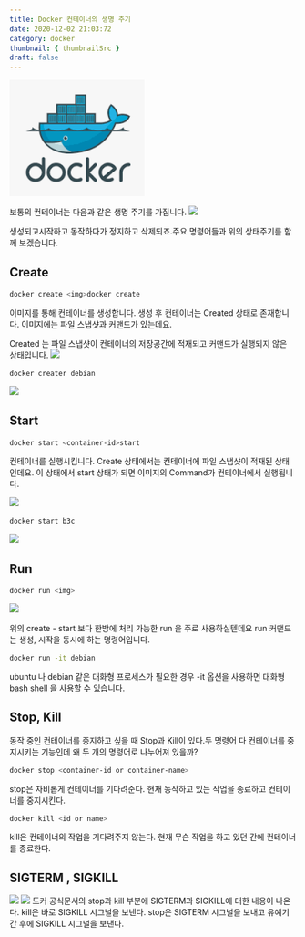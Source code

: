 ```yaml
---
title: Docker 컨테이너의 생명 주기
date: 2020-12-02 21:03:72
category: docker
thumbnail: { thumbnailSrc }
draft: false
---
```


![귀여운 고래를 드리겠읍니다. 1](images/2021-03-08/b162f2edf7a66b63f2c31d4f67af9def00d99e7ff92787567473ff1af13f333c.png)

보통의 컨테이너는 다음과 같은 생명 주기를 가집니다.
![](https://images.velog.io/images/cckn/post/16651bcd-66c0-45d8-b603-0a23ca212608/image.png)

생성되고시작하고 동작하다가 정지하고 삭제되죠.주요 명령어들과 위의 상태주기를 함께 보겠습니다.

## Create

```bash
docker create <img>docker create

```

이미지를 통해 컨테이너를 생성합니다.
생성 후 컨테이너는 Created 상태로 존재합니다.
이미지에는 파일 스냅샷과 커맨드가 있는데요.

Created 는 파일 스냅샷이 컨테이너의 저장공간에 적재되고 커맨드가 실행되지 않은 상태입니다.
![](https://images.velog.io/images/cckn/post/ad2c170f-fc1d-4eb7-8035-6991dc00d926/image.png)

```bash
docker creater debian
```

![](https://images.velog.io/images/cckn/post/2e512a4a-763c-4d30-8f59-ba06f9c3dc80/image.png)

## Start

```bash
docker start <container-id>start
```

컨테이너를 실행시킵니다.
Create 상태에서는 컨테이너에 파일 스냅샷이 적재된 상태인데요.
이 상태에서 start 상태가 되면 이미지의 Command가 컨테이너에서 실행됩니다.

![](https://images.velog.io/images/cckn/post/1f003647-087a-479c-b95c-a9d4755d1dc4/image.png)

```bash
docker start b3c

```

![](https://images.velog.io/images/cckn/post/8b1a9e68-8ae0-46a8-a5fc-cffd1355a4d4/image.png)

## Run

```bash
docker run <img>

```

![](https://images.velog.io/images/cckn/post/17f1980a-a7e2-477b-8be2-a84dd7eea42f/image.png)

위의 create - start 보다 한방에 처리 가능한 run 을 주로 사용하실텐데요
run 커맨드는 생성, 시작을 동시에 하는 명령어입니다.

```bash
docker run -it debian

```

ubuntu 나 debian 같은 대화형 프로세스가 필요한 경우 -it 옵션을 사용하면 대화형 bash shell 을 사용할 수 있습니다.

## Stop, Kill

동작 중인 컨테이너를 중지하고 싶을 때 Stop과 Kill이 있다.두 명령어 다 컨테이너를 중지시키는 기능인데 왜 두 개의 명령어로 나누어져 있을까?

```bash
docker stop <container-id or container-name>

```

stop은 자비롭게 컨테이너를 기다려준다.
현재 동작하고 있는 작업을 종료하고 컨테이너를 중지시킨다.

```bash
docker kill <id or name>

```

kill은 컨테이너의 작업을 기다려주지 않는다.
현재 무슨 작업을 하고 있던 간에 컨테이너를 종료한다.

## SIGTERM , SIGKILL

![](https://images.velog.io/images/cckn/post/a481d4c0-9875-4e91-912c-713d5d1515e1/image.png)
![](https://images.velog.io/images/cckn/post/0989c2d0-336a-46b6-952e-5923b8442a8b/image.png)
도커 공식문서의 stop과 kill 부분에 SIGTERM과 SIGKILL에 대한 내용이 나온다.
kill은 바로 SIGKILL 시그널을 보낸다.
stop은 SIGTERM 시그널을 보내고 유예기간 후에 SIGKILL 시그널을 보낸다.

